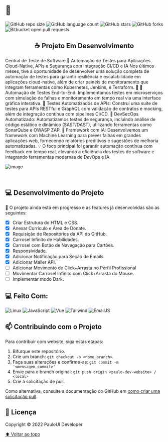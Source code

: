 # 🚀 

![GitHub repo size](https://img.shields.io/github/repo-size/pumba-dev/pumba-dev-website?style=for-the-badge)
![GitHub language count](https://img.shields.io/github/languages/count/pumba-dev/pumba-dev-website?style=for-the-badge)
![GitHub stars](https://img.shields.io/github/stars/pumba-dev/pumba-dev-website?style=for-the-badge)
![GitHub forks](https://img.shields.io/github/forks/pumba-dev/pumba-dev-website?style=for-the-badge)
![Bitbucket open pull requests](https://img.shields.io/github/issues-pr/pumba-dev/pumba-dev-website?style=for-the-badge)

<h2 align="center">☕ Projeto Em Desenvolvimento</h2>
Central de Teste de Software 
🔧 Automação de Testes para Aplicações Cloud-Native, APIs e Segurança com Integração CI/CD e IA
Nos últimos meses, tive a oportunidade de desenvolver uma solução completa de automação de testes para garantir resiliência e escalabilidade em aplicações cloud-native, além de criar painéis de monitoramento que integram ferramentas como Kubernetes, Jenkins, e Terraform. 🚀
🔹 Automação de Testes End-to-End: Implementamos testes em microserviços com simulação de falhas e monitoramento em tempo real via uma interface gráfica interativa.
🔹 Testes Automatizados de APIs: Construí uma suite de testes para APIs RESTful e GraphQL com validação de contratos e mocking, além de integração contínua com pipelines CI/CD.
🔹 DevSecOps Automatizado: Automatizamos testes de segurança, incluindo análise de código estático e dinâmico (SAST/DAST), utilizando ferramentas como SonarQube e OWASP ZAP.
🔹 Framework com IA: Desenvolvemos um framework com Machine Learning para prever falhas em grandes aplicações web, fornecendo relatórios preditivos e sugestões de melhoria automatizadas.
💡 O foco principal foi garantir automação contínua com feedback em tempo real, elevando a eficiência dos testes de software e integrando ferramentas modernas de DevOps e IA.
<br />

![image](https://github.com/user-attachments/assets/baca9471-d49b-49a5-a7f2-eea044a96d81)


<br />

## 💻 Desenvolvimento do Projeto

🚧 O projeto ainda está em progresso e as features já desenvolvidas são as seguintes:

- [x] Criar Estrutura do HTML e CSS.
- [x] Anexar Currículo e Área de Donate.
- [x] Requisição de Repositórios da API do GitHub.
- [x] Carrosel Infinito de Habilidades.
- [x] Carrosel com Botão de Navegação para Cartões.
- [x] Responsividade.
- [x] Adicionar Notificação para Seção de Emails.
- [x] Adicionar Mailer API.
- [ ] Adicionar Movimento de Click+Arrasta no Perfil Profissional
- [ ] Movimentar Carrosel Infinito com Click+Arrasta do Mouse.
- [ ] Implementar modo Dark.

## 💻 Feito Com:
![Linux](https://img.shields.io/badge/Linux-E34F26?style=for-the-badge&logo=linux&logoColor=black)
![JavaScript](https://img.shields.io/badge/JavaScript-F7DF1E?style=for-the-badge&logo=javascript&logoColor=black)
![Vue](https://img.shields.io/badge/Vue.js-35495E?style=for-the-badge&logo=vue.js&logoColor=4FC08D)
![Tailwind](https://img.shields.io/badge/Tailwind_CSS-38B2AC?style=for-the-badge&logo=tailwind-css&logoColor=white)
![EmailJS](https://img.shields.io/badge/-EmailJS-orange?style=for-the-badge&logo=gmail&logoColor=white)

## 📫 Contribuindo com o Projeto
<!---Se o seu README for longo ou se você tiver algum processo ou etapas específicas que deseja que os contribuidores sigam, considere a criação de um arquivo CONTRIBUTING.md separado--->
Para contribuir com website, siga estas etapas:

1. Bifurque este repositório.
2. Crie um branch: `git checkout -b <nome_branch>`.
3. Faça suas alterações e confirme-as: `git commit -m '<mensagem_commit>'`
4. Envie para o branch original: `git push origin <paulo-dev-website> / <local>`
5. Crie a solicitação de pull.

Como alternativa, consulte a documentação do GitHub em [como criar uma solicitação pull](https://help.github.com/en/github/collaborating-with-issues-and-pull-requests/creating-a-pull-request).








## 📝 Licença

Copyright © 2022 PauloUI Developer

[⬆ Voltar ao topo](#pumba-dev-website)<br>
